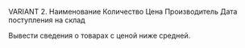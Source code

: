 VARIANT 2. 
   Наименование
   Количество
   Цена
   Производитель
   Дата поступления на склад

Вывести сведения о товарах с ценой ниже средней.